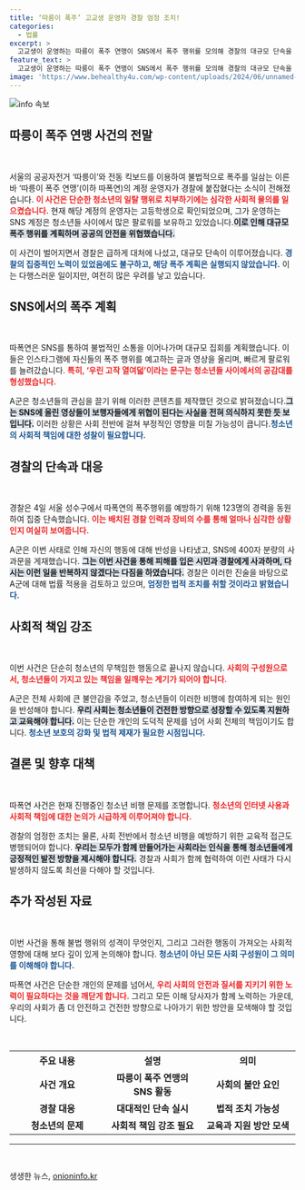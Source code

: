 ```yaml
---
title: ‘따릉이 폭주’ 고교생 운영자 경찰 엄정 조치!
categories:
  - 법률
excerpt: >
  고교생이 운영하는 따릉이 폭주 연맹이 SNS에서 폭주 행위를 모의해 경찰의 대규모 단속을 벌였고, 지금은 자신을 반성하며 사과문을 올렸습니다. 서울시는 법적 조치를 검토 중입니다. 이 사건의 전말이 궁금하다면 클릭하세요!
feature_text: >
  고교생이 운영하는 따릉이 폭주 연맹이 SNS에서 폭주 행위를 모의해 경찰의 대규모 단속을 벌였고, 지금은 자신을 반성하며 사과문을 올렸습니다. 서울시는 법적 조치를 검토 중입니다. 이 사건의 전말이 궁금하다면 클릭하세요!
image: 'https://www.behealthy4u.com/wp-content/uploads/2024/06/unnamed-file.png'
---
```


<p><img src="https://www.behealthy4u.com/wp-content/uploads/2024/06/unnamed-file.png" alt="info 속보" /></p>

<h2 data-ke-size="size26">따릉이 폭주 연맹 사건의 전말</h2>

<p data-ke-size="size16">&nbsp;</p>

<p>서울의 공공자전거 ‘따릉이’와 전동 킥보드를 이용하여 불법적으로 폭주를 일삼는 이른바 ‘따릉이 폭주 연맹’(이하 따폭연)의 계정 운영자가 경찰에 붙잡혔다는 소식이 전해졌습니다. <b><span style="color: #ee2323;">이 사건은 단순한 청소년의 일탈 행위로 치부하기에는 심각한 사회적 물의를 일으켰습니다.</span></b> 현재 해당 계정의 운영자는 고등학생으로 확인되었으며, 그가 운영하는 SNS 계정은 청소년들 사이에서 많은 팔로워를 보유하고 있었습니다.<b><span style="background-color: #21538527;">이로 인해 대규모 폭주 행위를 계획하며 공공의 안전을 위협했습니다.</span></b> </p>

<p>이 사건이 벌어지면서 경찰은 급하게 대처에 나섰고, 대규모 단속이 이루어졌습니다. <b><span style="color: #1a5490;">경찰의 집중적인 노력이 있었음에도 불구하고, 해당 폭주 계획은 실행되지 않았습니다.</span></b> 이는 다행스러운 일이지만, 여전히 많은 우려를 낳고 있습니다. </p>

<h2 data-ke-size="size26">SNS에서의 폭주 계획</h2>

<p data-ke-size="size16">&nbsp;</p>

<p>따폭연은 SNS를 통하여 불법적인 소통을 이어나가며 대규모 집회를 계획했습니다. 이들은 인스타그램에 자신들의 폭주 행위를 예고하는 글과 영상을 올리며, 빠르게 팔로워를 늘려갔습니다. <b><span style="color: #ee2323;">특히, ‘우린 고작 열여덟’이라는 문구는 청소년들 사이에서의 공감대를 형성했습니다.</span></b> </p>

<p>A군은 청소년들의 관심을 끌기 위해 이러한 콘텐츠를 제작했던 것으로 밝혀졌습니다.<b><span style="background-color: #21538527;">그는 SNS에 올린 영상들이 보행자들에게 위협이 된다는 사실을 전혀 의식하지 못한 듯 보입니다.</span></b> 이러한 상황은 사회 전반에 걸쳐 부정적인 영향을 미칠 가능성이 큽니다.<b><span style="color: #1a5490;">청소년의 사회적 책임에 대한 성찰이 필요합니다.</span></b> </p>

<h2 data-ke-size="size26">경찰의 단속과 대응</h2>

<p data-ke-size="size16">&nbsp;</p>

<p>경찰은 4일 서울 성수구에서 따폭연의 폭주행위를 예방하기 위해 123명의 경력을 동원하여 집중 단속했습니다. <b><span style="color: #ee2323;">이는 배치된 경찰 인력과 장비의 수를 통해 얼마나 심각한 상황인지 여실히 보여줍니다.</span></b> </p>

<p>A군은 이번 사태로 인해 자신의 행동에 대해 반성을 나타냈고, SNS에 400자 분량의 사과문을 게재했습니다. <b><span style="background-color: #21538527;">그는 이번 사건을 통해 피해를 입은 시민과 경찰에게 사과하며, 다시는 이런 일을 반복하지 않겠다는 다짐을 하였습니다.</span></b> 경찰은 이러한 진술을 바탕으로 A군에 대해 법률 적용을 검토하고 있으며, <b><span style="color: #1a5490;">엄정한 법적 조치를 취할 것이라고 밝혔습니다.</span></b> </p>

<h2 data-ke-size="size26">사회적 책임 강조</h2>

<p data-ke-size="size16">&nbsp;</p>

<p>이번 사건은 단순히 청소년의 무책임한 행동으로 끝나지 않습니다. <b><span style="color: #ee2323;">사회의 구성원으로서, 청소년들이 가지고 있는 책임을 일깨우는 계기가 되어야 합니다.</span></b> </p>

<p>A군은 전체 사회에 큰 불안감을 주었고, 청소년들이 이러한 비행에 참여하게 되는 원인을 반성해야 합니다. <b><span style="background-color: #21538527;">우리 사회는 청소년들이 건전한 방향으로 성장할 수 있도록 지원하고 교육해야 합니다.</span></b> 이는 단순한 개인의 도덕적 문제를 넘어 사회 전체의 책임이기도 합니다. <b><span style="color: #1a5490;">청소년 보호의 강화 및 법적 제재가 필요한 시점입니다.</span></b> </p>

<h2 data-ke-size="size26">결론 및 향후 대책</h2>

<p data-ke-size="size16">&nbsp;</p>

<p>따폭연 사건은 현재 진행중인 청소년 비행 문제를 조명합니다. <b><span style="color: #ee2323;">청소년의 인터넷 사용과 사회적 책임에 대한 논의가 시급하게 이루어져야 합니다.</span></b> </p>

<p>경찰의 엄정한 조치는 물론, 사회 전반에서 청소년 비행을 예방하기 위한 교육적 접근도 병행되어야 합니다. <b><span style="background-color: #21538527;">우리는 모두가 함께 만들어가는 사회라는 인식을 통해 청소년들에게 긍정적인 발전 방향을 제시해야 합니다.</span></b> 경찰과 사회가 함께 협력하여 이런 사태가 다시 발생하지 않도록 최선을 다해야 할 것입니다. </p>

<h2 data-ke-size="size26">추가 작성된 자료</h2>

<p data-ke-size="size16">&nbsp;</p>

<p>이번 사건을 통해 불법 행위의 성격이 무엇인지, 그리고 그러한 행동이 가져오는 사회적 영향에 대해 보다 깊이 있게 논의해야 합니다. <b><span style="color: #1a5490;">청소년이 아닌 모든 사회 구성원이 그 의미를 이해해야 합니다.</span></b> </p>

<p>따폭연 사건은 단순한 개인의 문제를 넘어서, <b><span style="color: #ee2323;">우리 사회의 안전과 질서를 지키기 위한 노력이 필요하다는 것을 깨닫게 합니다.</span></b> 그리고 모든 이해 당사자가 함께 노력하는 가운데, 우리의 사회가 좀 더 안전하고 건전한 방향으로 나아가기 위한 방안을 모색해야 할 것입니다. </p>

<p data-ke-size="size16">&nbsp;</p>

<table style="width: 100%; border-collapse: collapse;">
    <tr>
        <th style="text-align: center; width: 30%;"><b>주요 내용</b></th>
        <th style="text-align: center; width: 30%;"><b>설명</b></th>
        <th style="text-align: center; width: 30%;"><b>의미</b></th>
    </tr>
    <tr>
        <td style="text-align: center; height: 17px;"><b>사건 개요</b></td>
        <td style="text-align: center; height: 17px;"><b>따릉이 폭주 연맹의 SNS 활동</b></td>
        <td style="text-align: center; height: 17px;"><b>사회의 불안 요인</b></td>
    </tr>
    <tr>
        <td style="text-align: center; height: 17px;"><b>경찰 대응</b></td>
        <td style="text-align: center; height: 17px;"><b>대대적인 단속 실시</b></td>
        <td style="text-align: center; height: 17px;"><b>법적 조치 가능성</b></td>
    </tr>
    <tr>
        <td style="text-align: center; height: 17px;"><b>청소년의 문제</b></td>
        <td style="text-align: center; height: 17px;"><b>사회적 책임 강조 필요</b></td>
        <td style="text-align: center; height: 17px;"><b>교육과 지원 방안 모색</b></td>
    </tr>
</table>

<hr>

<p data-ke-size="size16">&nbsp;</p>
생생한 뉴스, <a href="https://onioninfo.kr" rel="dofollow">onioninfo.kr</a>


